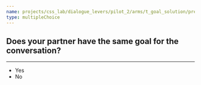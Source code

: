 ```yaml
---
name: projects/css_lab/dialogue_levers/pilot_2/arms/t_goal_solution/pre_comp_shared.md
type: multipleChoice
---
```


## Does your partner have the same goal for the conversation?

---

- Yes
- No
